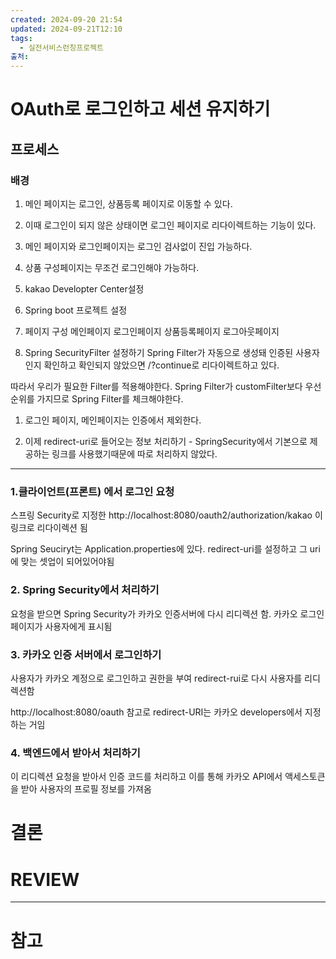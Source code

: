 ```yaml
---
created: 2024-09-20 21:54
updated: 2024-09-21T12:10
tags:
  - 실전서비스런칭프로젝트
출처: 
---
```

# OAuth로 로그인하고 세션 유지하기
## 프로세스
### 배경
1. 메인 페이지는 로그인, 상품등록 페이지로 이동할 수 있다.
2. 이때 로그인이 되지 않은 상태이면 로그인 페이지로 리다이렉트하는 기능이 있다.
3. 메인 페이지와 로그인페이지는 로그인 검사없이 진입 가능하다.
4. 상품 구성페이지는 무조건 로그인해야 가능하다.


1. kakao Developter Center설정
2. Spring boot 프로젝트 설정
3. 페이지 구성
   메인페이지
   로그인페이지
   상품등록페이지
   로그아웃페이지

4. Spring SecurityFilter 설정하기
Spring Filter가 자동으로 생성돼 인증된 사용자인지 확인하고 확인되지 않았으면 /?continue로 리다이렉트하고 있다.

따라서 우리가 필요한 Filter를 적용해야한다.
Spring Filter가 customFilter보다 우선순위를 가지므로 Spring Filter를 체크해야한다.

1. 로그인 페이지, 메인페이지는 인증에서 제외한다.

4. 이제 redirect-uri로 들어오는 정보 처리하기 - SpringSecurity에서 기본으로 제공하는 링크를 사용했기때문에 따로 처리하지 않았다.

   




---


### 1.클라이언트(프론트) 에서 로그인 요청
스프링 Security로 지정한 http://localhost:8080/oauth2/authorization/kakao 이 링크로 리다이렉션 됨

Spring Seuciryt는 Application.properties에 있다. 
redirect-uri를 설정하고 그 uri에 맞는 셋업이 되어있어야됨


### 2. Spring Security에서 처리하기 
요청을 받으면 Spring Security가 카카오 인증서버에 다시 리디렉션 함. 카카오 로그인 페이지가 사용자에게 표시됨 

### 3. 카카오 인증 서버에서 로그인하기
사용자가 카카오 계정으로 로그인하고 권한을 부여
redirect-rui로 다시 사용자를 리디렉션함
  
http://localhost:8080/oauth
참고로 redirect-URI는 카카오 developers에서 지정하는 거임

### 4. 백엔드에서 받아서 처리하기
이 리디렉션 요청을 받아서 인증 코드를 처리하고 이를 통해 카카오 API에서 액세스토큰을 받아 사용자의 프로필 정보를 가져옴


# 결론

# REVIEW

---
# 참고
